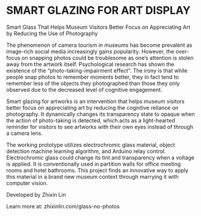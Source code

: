 # SMART GLAZING FOR ART DISPLAY
Smart Glass That Helps Museum Visitors Better Focus on Appreciating Art by Reducing the Use of Photography


The phenomenon of camera tourism in museums has become prevalent as image-rich social media increasingly gains popularity. However, the over-focus on snapping photos could be troublesome as one’s attention is stolen away from the artwork itself. Psychological research has shown the existence of the “photo-taking-impairment effect”. The irony is that while people snap photos to remember moments better, they in fact tend to remember less of the objects they photographed than those they only observed due to the decreased level of cognitive engagement.

Smart glazing for artworks is an intervention that helps museum visitors better focus on appreciating art by reducing the cognitive reliance on photography. It dynamically changes its transparency state to opaque when the action of photo-taking is detected, which acts as a light-hearted reminder for visitors to see artworks with their own eyes instead of through a camera lens.

The working prototype utilizes electrochromic glass material, object detection machine learning algorithm, and Arduino relay control. Electrochromic glass could change its tint and transparency when a voltage is applied. It is conventionally used in partition walls for office meeting rooms and hotel bathrooms. This project finds an innovative way to apply this material in a brand new museum context through marrying it with computer vision.


Developed by Zhixin Lin

Learn more at: zhixinlin.com/glass-no-photos


